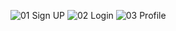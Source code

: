 ![01 Sign UP](https://github.com/user-attachments/assets/860d7f61-c9e6-43ef-8adc-fd232a826899)
![02 Login](https://github.com/user-attachments/assets/878c4414-f03c-40af-8a42-33604bd83a98)
![03 Profile](https://github.com/user-attachments/assets/e6d4d91f-0080-479b-bae9-c7e41be26d46)


